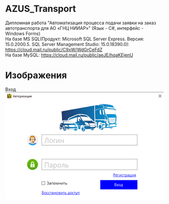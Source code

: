 # AZUS_Transport
Дипломная работа "Автоматизация процесса подачи заявки на заказ автотранспорта для AO «ГНЦ НИИАР»" (Язык - С#, интерфейс - Windows Forms)  
На базе MS SQL(Продукт: Microsoft SQL Server Express. Версия: 15.0.2000.5. SQL Server Management Studio: 15.0.18390.0): https://cloud.mail.ru/public/C9xW/WdGrCeFdZ  
На базе MySQL: https://cloud.mail.ru/public/aeJE/hqaKEjenU
# Изображения
<p align="center">
  <div>Вход</div>
  <a href="https://github.com/kontr24/AZUS_Transport"><img src="https://github.com/kontr24/AZUS_Transport/blob/d8fcf503fa45aee5527d6e3924b1266838ca5f72/Exit.png"></img></a>
</p>
